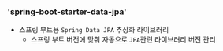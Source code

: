 ### 'spring-boot-starter-data-jpa'

- 스프링 부트용 `Spring Data JPA` 추상화 라이브러리
    + 스프링 부트 버전에 맞춰 자동으로 `JPA`관련 라이브러리 버전 관리
    